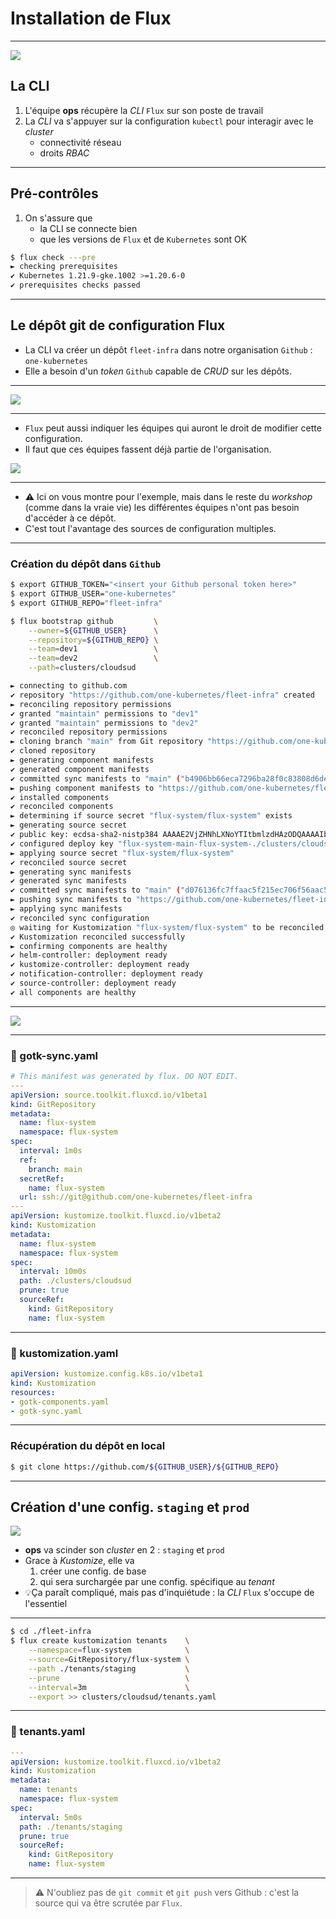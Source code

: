 # Installation de Flux

----

<img class="r-stretch" src="images/one-kubernetes_Sigero.png">

## La CLI

1. L'équipe **ops** récupère la _CLI_ `Flux` sur son poste de travail
1. La _CLI_ va s'appuyer sur la configuration `kubectl` pour interagir avec le _cluster_
   * connectivité réseau
   * droits _RBAC_

----

## Pré-contrôles

1. On s'assure que
   * la CLI se connecte bien
   * que les versions de `Flux` et de `Kubernetes` sont OK

```bash
$ flux check ---pre
► checking prerequisites
✔ Kubernetes 1.21.9-gke.1002 >=1.20.6-0
✔ prerequisites checks passed
```

----

## Le dépôt git de configuration Flux

* La CLI va créer un dépôt `fleet-infra` dans notre organisation `Github` : `one-kubernetes`
* Elle a besoin d'un _token_ `Github` capable de _CRUD_ sur les dépôts.

----

<img class="r-stretch" src="images/github_add_token.png">

----

* `Flux` peut aussi indiquer les équipes qui auront le droit de modifier cette configuration.
* Il faut que ces équipes fassent déjà partie de l'organisation.

<img class="r-stretch" src="images/github_teams.jpg">


----

* ⚠️ Ici on vous montre pour l'exemple, mais dans le reste du _workshop_ (comme dans la vraie vie) les différentes équipes n'ont pas besoin d'accéder à ce dépôt.  
* C'est tout l'avantage des sources de configuration multiples.

----

### Création du dépôt dans `Github`

```bash [1-3|5-10]
$ export GITHUB_TOKEN="<insert your Github personal token here>"
$ export GITHUB_USER="one-kubernetes"
$ export GITHUB_REPO="fleet-infra"

$ flux bootstrap github         \
    --owner=${GITHUB_USER}      \
    --repository=${GITHUB_REPO} \
    --team=dev1                 \
    --team=dev2                 \
    --path=clusters/cloudsud

► connecting to github.com
✔ repository "https://github.com/one-kubernetes/fleet-infra" created
► reconciling repository permissions
✔ granted "maintain" permissions to "dev1"
✔ granted "maintain" permissions to "dev2"
✔ reconciled repository permissions
► cloning branch "main" from Git repository "https://github.com/one-kubernetes/fleet-infra.git"
✔ cloned repository
► generating component manifests
✔ generated component manifests
✔ committed sync manifests to "main" ("b4906bb66eca7296ba28f0c83808d6de143f930f")
► pushing component manifests to "https://github.com/one-kubernetes/fleet-infra.git"
✔ installed components
✔ reconciled components
► determining if source secret "flux-system/flux-system" exists
► generating source secret
✔ public key: ecdsa-sha2-nistp384 AAAAE2VjZHNhLXNoYTItbmlzdHAzODQAAAAIbmlzdHAzODQAAABhBPWKYVtQ6aCxQMMGRt+HqYD/JRC4sSQtdacQNMs+qhoppVH2+kNMnWIEl8LpJO1szfM2/d+gu3O1bg4T+WkEHgmepO1AYDpO8zmR3uMgeRg7IPeZY3E2BgVaKvfdRuDs6g==
✔ configured deploy key "flux-system-main-flux-system-./clusters/cloudsud" for "https://github.com/one-kubernetes/fleet-infra"
► applying source secret "flux-system/flux-system"
✔ reconciled source secret
► generating sync manifests
✔ generated sync manifests
✔ committed sync manifests to "main" ("d076136fc7ffaac5f215ec706f56aac5af3de42c")
► pushing sync manifests to "https://github.com/one-kubernetes/fleet-infra.git"
► applying sync manifests
✔ reconciled sync configuration
◎ waiting for Kustomization "flux-system/flux-system" to be reconciled
✔ Kustomization reconciled successfully
► confirming components are healthy
✔ helm-controller: deployment ready
✔ kustomize-controller: deployment ready
✔ notification-controller: deployment ready
✔ source-controller: deployment ready
✔ all components are healthy
```

----

<img class="r-stretch" src="images/flux_config_files.jpg">

----

### 📄 gotk-sync.yaml

```yaml [2-14|15-27]
# This manifest was generated by flux. DO NOT EDIT.
---
apiVersion: source.toolkit.fluxcd.io/v1beta1
kind: GitRepository
metadata:
  name: flux-system
  namespace: flux-system
spec:
  interval: 1m0s
  ref:
    branch: main
  secretRef:
    name: flux-system
  url: ssh://git@github.com/one-kubernetes/fleet-infra
---
apiVersion: kustomize.toolkit.fluxcd.io/v1beta2
kind: Kustomization
metadata:
  name: flux-system
  namespace: flux-system
spec:
  interval: 10m0s
  path: ./clusters/cloudsud
  prune: true
  sourceRef:
    kind: GitRepository
    name: flux-system
```

----

### 📄 kustomization.yaml

```yaml
apiVersion: kustomize.config.k8s.io/v1beta1
kind: Kustomization
resources:
- gotk-components.yaml
- gotk-sync.yaml
```

----

### Récupération du dépôt en local

```bash
$ git clone https://github.com/${GITHUB_USER}/${GITHUB_REPO}
```

---

## Création d'une config. `staging` et `prod`

<img class="r-stretch" src="images/one-kubernetes_Sigero.png">

* **ops** va scinder son _cluster_ en 2 : `staging` et `prod`
* Grace à _Kustomize_, elle va
  1. créer une config. de base
  2. qui sera surchargée par une config. spécifique au _tenant_
* 💡Ça paraît compliqué, mais pas d'inquiétude : la _CLI_ `Flux` s'occupe de l'essentiel

----

```bash [1|2-8]
$ cd ./fleet-infra
$ flux create kustomization tenants    \
    --namespace=flux-system            \
    --source=GitRepository/flux-system \
    --path ./tenants/staging           \
    --prune                            \
    --interval=3m                      \
    --export >> clusters/cloudsud/tenants.yaml
```

----

### 📄 tenants.yaml

```yaml
---
apiVersion: kustomize.toolkit.fluxcd.io/v1beta2
kind: Kustomization
metadata:
  name: tenants
  namespace: flux-system
spec:
  interval: 5m0s
  path: ./tenants/staging
  prune: true
  sourceRef:
    kind: GitRepository
    name: flux-system
```

----

> ⚠️ N'oubliez pas de `git commit` et `git push` vers Github : c'est la source qui va être scrutée par `Flux`.

